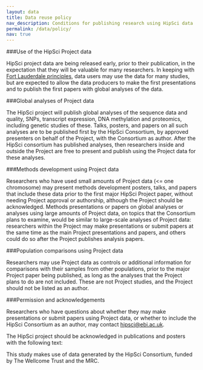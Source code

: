 ```yaml
---
layout: data
title: Data reuse policy
nav_description: Conditions for publishing research using HipSci data
permalink: /data/policy/
nav: true
---
```


###Use of the HipSci Project data

HipSci project data are being released early, prior to their publication, in 
the expectation that they will be valuable for many researchers. In keeping 
with [Fort Lauderdale principles](http://www.genome.gov/Pages/Research/WellcomeReport0303.pdf), data users may 
use the data for many studies, but are expected to allow the data producers to 
make the first presentations and to publish the first papers with global 
analyses of the data.

###Global analyses of Project data

The HipSci project will publish global analyses of the sequence data and
quality, SNPs, transcript expression, DNA methylation and proteomics, including
genetic studies of these.  Talks, posters, and papers on all such analyses are
to be published first by the HipSci Consortium, by approved presenters on
behalf of the Project, with the Consortium as author.  After the HipSci
consortium has published analyses, then researchers inside and outside the
Project are free to present and publish using the Project data for these
analyses.

###Methods development using Project data

Researchers who have used small amounts of Project data (<= one chromosome) may 
present methods development posters, talks, and papers that include these data 
prior to the first major HipSci Project paper, without needing Project 
approval or authorship, although the Project should be acknowledged. Methods 
presentations or papers on global analyses or analyses using large amounts of 
Project data, on topics that the Consortium plans to examine, would be similar 
to large-scale analyses of Project data: researchers within the Project may 
make presentations or submit papers at the same time as the main Project 
presentations and papers, and others could do so after the Project publishes 
analysis papers.

###Population comparisons using Project data

Researchers may use Project data as controls or additional information for 
comparisons with their samples from other populations, prior to the major 
Project paper being published, as long as the analyses that the Project plans 
to do are not included. These are not Project studies, and the Project should 
not be listed as an author.

###Permission and acknowledgements

Researchers who have questions about whether they may make presentations or 
submit papers using Project data, or whether to include the HipSci Consortium 
as an author, may contact [hipsci@ebi.ac.uk](mailto:hipsci@ebi.ac.uk).

The HipSci project should be acknowledged in publications and posters with the 
following text:

This study makes use of data generated by the HipSci Consortium, funded by The Wellcome Trust and the MRC.

